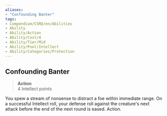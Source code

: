 ```yaml
---
aliases:
- "Confounding Banter"
tags:
- Compendium/CSRD/en/Abilities
- Ability
- Ability/Action
- Ability/Cost/4
- Ability/Tier/Mid
- Ability/Pool/Intellect
- Ability/Categories/Protection
---
```


  
## Confounding Banter  
>**Action**  
>4 Intellect points
  
You spew a stream of nonsense to distract a foe within immediate range. On a successful Intellect roll, your defense roll against the creature's next attack before the end of the next round is eased. Action.